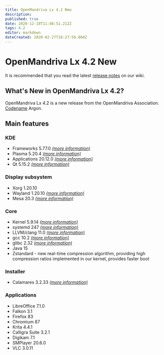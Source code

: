 ```yaml
---
title: OpenMandriva Lx 4.2 New
description: 
published: true
date: 2020-12-18T11:48:51.212Z
tags: 4.2
editor: markdown
dateCreated: 2020-02-27T16:27:56.804Z
---
```


# OpenMandriva Lx 4.2 New

It is recommended that you read the latest [release notes](/releases/current) on our wiki.

## What's New in OpenMandriva Lx 4.2?
OpenMandriva Lx 4.2 is a new release from the OpenMandriva Association. [Codename](/releases/codename) Argon.

## Main features

### KDE

- Frameworks 5.77.0 [*(more information)*](https://www.kde.org/announcements/kde-frameworks-5.77.0.php)
- Plasma 5.20.4 [*(more information)*](https://www.kde.org/announcements/plasma-5.20.4.php)
- Applications 20.12.0 [*(more information)*](https://kde.org/announcements/releases/2020-12-apps-update/)
- Qt 5.15.2 [*(more information)*](https://www.qt.io)

### Display subsystem

- Xorg 1.20.10
- Wayland 1.20.10 [*(more information)*](https://wayland.freedesktop.org/releases.html)
- Mesa 20.3 [*(more information)*](http://www.mesa3d.org/)

### Core

- Kernel 5.9.14 [*(more information)*](https://www.kernel.org/)
- systemd 247 [*(more information)*](https://www.freedesktop.org/wiki/Software/systemd/)
- LLVM/clang 11.0 [*(more information)*](http://llvm.org/)
- gcc 10.2 [*(more information)*](https://gcc.gnu.org/)
- glibc 2.32 [*(more information)*](http://www.gnu.org/software/libc/)
- Java 15
- Zstandard - new real-time compression algorithm, providing high compression ratios implemented in our kernel, provides faster boot

### Installer

- Calamares 3.2.33 [*(more information)*](https://calamares.io)

### Applications

- LibreOffice 7.1.0
- Falkon 3.1
- Firefox 83
- Chromium 87
- Krita 4.4.1
- Calligra Suite 3.2.1
- Digikam 7.1
- SMPlayer 20.6.0
- VLC 3.0.11
  